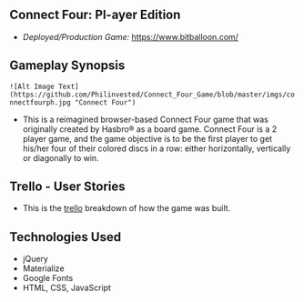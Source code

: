 ## Connect Four: Pl-ayer Edition
* *Deployed/Production Game:* <https://www.bitballoon.com/>

##  Gameplay Synopsis
`![Alt Image Text](https://github.com/Philinvested/Connect_Four_Game/blob/master/imgs/connectfourph.jpg "Connect Four")`

* This is a reimagined browser-based Connect Four game that was originally created by Hasbro® as a board game. Connect Four is a 2 player game, and the game objective is to be the first player to get his/her four of their colored discs in a row: either horizontally, vertically or diagonally to win.

## Trello - User Stories
* This is the [trello](https://trello.com/b/lUuVlWbi/connect-4-wdi13-proj-1) breakdown of how the game was built.


## Technologies Used
* jQuery
* Materialize
* Google Fonts
* HTML, CSS, JavaScript
